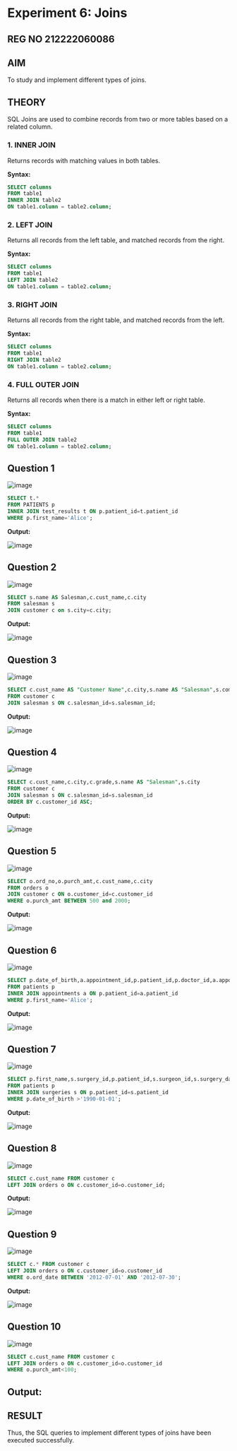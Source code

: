 # Experiment 6: Joins
## REG NO 212222060086
## AIM
To study and implement different types of joins.

## THEORY

SQL Joins are used to combine records from two or more tables based on a related column.

### 1. INNER JOIN
Returns records with matching values in both tables.

**Syntax:**
```sql
SELECT columns
FROM table1
INNER JOIN table2
ON table1.column = table2.column;
```

### 2. LEFT JOIN
Returns all records from the left table, and matched records from the right.

**Syntax:**

```sql
SELECT columns
FROM table1
LEFT JOIN table2
ON table1.column = table2.column;
```
### 3. RIGHT JOIN
Returns all records from the right table, and matched records from the left.

**Syntax:**

```sql
SELECT columns
FROM table1
RIGHT JOIN table2
ON table1.column = table2.column;
```
### 4. FULL OUTER JOIN
Returns all records when there is a match in either left or right table.

**Syntax:**

```sql
SELECT columns
FROM table1
FULL OUTER JOIN table2
ON table1.column = table2.column;
```

**Question 1**
--
![image](https://github.com/user-attachments/assets/1efa0642-545d-4d1d-aea9-7171946209a9)


```sql
SELECT t.*
FROM PATIENTS p
INNER JOIN test_results t ON p.patient_id=t.patient_id
WHERE p.first_name='Alice';
```

**Output:**

![image](https://github.com/user-attachments/assets/ceade5d4-f796-4149-bdae-e5397e2b7005)


**Question 2**
---
![image](https://github.com/user-attachments/assets/3fc146dc-4c70-47de-a6ed-f1d994e5070b)


```sql
SELECT s.name AS Salesman,c.cust_name,c.city
FROM salesman s
JOIN customer c on s.city=c.city;
```

**Output:**

![image](https://github.com/user-attachments/assets/1891cbe3-7c68-4c86-8091-b53522c26d2d)

**Question 3**
---
![image](https://github.com/user-attachments/assets/98ccf471-7dcf-497f-8a73-92372eaa05cf)


```sql
SELECT c.cust_name AS "Customer Name",c.city,s.name AS "Salesman",s.commission
FROM customer c
JOIN salesman s ON c.salesman_id=s.salesman_id;
```

**Output:**

![image](https://github.com/user-attachments/assets/99aed16f-dada-4be9-976d-6126d1ccf856)


**Question 4**
---
![image](https://github.com/user-attachments/assets/d195b2d2-d996-474d-8e6e-3cf289f5b91c)


```sql
SELECT c.cust_name,c.city,c.grade,s.name AS "Salesman",s.city
FROM customer c
JOIN salesman s ON c.salesman_id=s.salesman_id
ORDER BY c.customer_id ASC;
```

**Output:**

![image](https://github.com/user-attachments/assets/eca18e28-9e54-46a0-b5d7-d9f77d317da7)


**Question 5**
---
![image](https://github.com/user-attachments/assets/654f14d3-8157-47b1-9a96-bcb2fae10299)


```sql
SELECT o.ord_no,o.purch_amt,c.cust_name,c.city
FROM orders o
JOIN customer c ON o.customer_id=c.customer_id
WHERE o.purch_amt BETWEEN 500 and 2000;
```

**Output:**

![image](https://github.com/user-attachments/assets/575d4ebe-90e4-4f77-8b42-e85f6c17a747)


**Question 6**
---
![image](https://github.com/user-attachments/assets/cf819f89-d3d0-43bd-9832-70fc6c541fca)


```sql
SELECT p.date_of_birth,a.appointment_id,p.patient_id,p.doctor_id,a.appointment_date
FROM patients p
INNER JOIN appointments a ON p.patient_id=a.patient_id
WHERE p.first_name='Alice';
```

**Output:**

![image](https://github.com/user-attachments/assets/3c0c5fb1-483d-4911-845d-57bfa443ba4a)


**Question 7**
---
![image](https://github.com/user-attachments/assets/c39014db-9cbc-4310-9a70-e0fa81389030)


```sql
SELECT p.first_name,s.surgery_id,p.patient_id,s.surgeon_id,s.surgery_date
FROM patients p
INNER JOIN surgeries s ON p.patient_id=s.patient_id
WHERE p.date_of_birth >'1990-01-01';
```

**Output:**

![image](https://github.com/user-attachments/assets/d3807a5f-534d-4485-8087-ed7d9f18e801)


**Question 8**
---
![image](https://github.com/user-attachments/assets/eb3edea6-4878-400c-84d7-5ba67b5a1247)


```sql
SELECT c.cust_name FROM customer c
LEFT JOIN orders o ON c.customer_id=o.customer_id;
```

**Output:**

![image](https://github.com/user-attachments/assets/d43911a9-7c2a-435f-9a92-a6f3440882bd)

**Question 9**
---
![image](https://github.com/user-attachments/assets/e0473447-a5d7-4531-84b0-4eae8cce547c)


```sql
SELECT c.* FROM customer c
LEFT JOIN orders o ON c.customer_id=o.customer_id
WHERE o.ord_date BETWEEN '2012-07-01' AND '2012-07-30';
```

**Output:**

![image](https://github.com/user-attachments/assets/c8744d7d-1c0a-4bd2-95d5-0975ce049817)


**Question 10**
---
![image](https://github.com/user-attachments/assets/67cc0e3f-d069-4ea6-8e06-4a107186b955)


```sql
SELECT c.cust_name FROM customer c
LEFT JOIN orders o ON c.customer_id=o.customer_id
WHERE o.purch_amt<100;
```

**Output:**
---


## RESULT
Thus, the SQL queries to implement different types of joins have been executed successfully.
